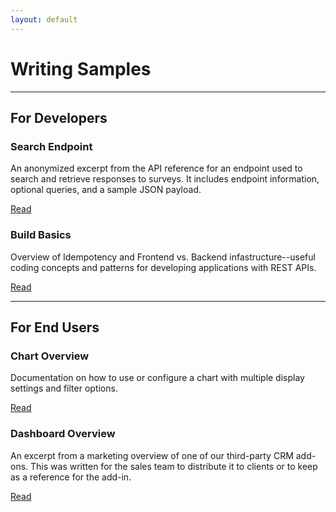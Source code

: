```yaml
---
layout: default
---
```


   <div class="container">
      <div class="row">
        <div class="col justify-content-md-left">
          <h1>Writing Samples</h1>
        </div>
      </div>
    <div class="row"><!-- Developers Examples -->
        <div class="col justify-content-md-left">
          <hr class="dotted">
          <h2>For Developers</h2>
        </div>
    </div>
    <div class="row">
        <div class="col-sm">
          <h3>Search Endpoint</h3>
          <p>An anonymized excerpt from the API reference for an endpoint used to search and retrieve responses to surveys. It includes endpoint information, optional queries, and a sample JSON payload. </p>
           <a type="button" class="btn btn-outline-dark" href="/developers/searchendpoint.html">Read</a>
        </div>
        <div class="col-sm">
            <div class="writing-sample-desc">
                  <h3>Build Basics</h3>
                  <p>Overview of Idempotency and Frontend vs. Backend infastructure--useful coding concepts and patterns for developing
                  applications with REST APIs.</p>
                  <a type="button" class="btn btn-outline-dark" href="/developers/buildbasics.html">Read</a>
            </div>
        </div>
    </div><!-- /Developers Examples -->
    <div class="row"><!-- End User Examples -->
        <div class="col justify-content-md-left">
          <hr class="dotted">
          <h2>For End Users</h2>
        </div>
    </div>
      <div class="row">
        <div class="col-sm">
          <h3>Chart Overview</h3>
          <p>Documentation on how to use or configure a chart with multiple display settings and filter options.</p>
           <a type="button" class="btn btn-outline-dark" href="/end_users/chart_doc.html">Read</a>
        </div>
        <div class="col-sm">
            <div class="writing-sample-desc">
                  <h3>Dashboard Overview</h3>
                  <p>An excerpt from a marketing overview of one of our third-party CRM add-ons. This was written for the sales team to distribute it to clients or to keep as a reference for the add-in.</p>
                  <a type="button" class="btn btn-outline-dark" href="/end_users/acmeoverview.html">Read</a>
            </div>
        </div>
      </div><!--/ End User Examples -->
    </div><!-- /container -->